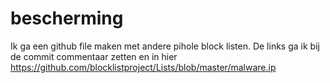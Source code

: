 # bescherming

Ik ga een github file maken met andere pihole block listen. 
De links ga ik bij de commit commentaar zetten en in hier
https://github.com/blocklistproject/Lists/blob/master/malware.ip
